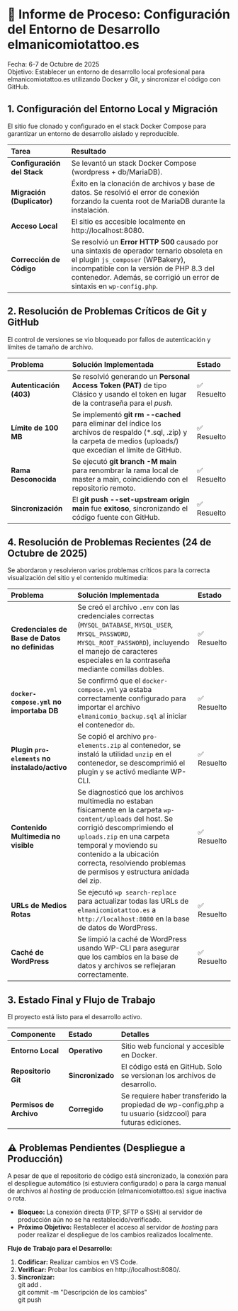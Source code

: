 # **🚀 Informe de Proceso: Configuración del Entorno de Desarrollo elmanicomiotattoo.es**

Fecha: 6-7 de Octubre de 2025  
Objetivo: Establecer un entorno de desarrollo local profesional para elmanicomiotattoo.es utilizando Docker y Git, y sincronizar el código con GitHub.

## **1\. Configuración del Entorno Local y Migración**

El sitio fue clonado y configurado en el stack Docker Compose para garantizar un entorno de desarrollo aislado y reproducible.

| Tarea | Resultado |
| :---- | :---- |
| **Configuración del Stack** | Se levantó un stack Docker Compose (wordpress \+ db/MariaDB). |
| **Migración (Duplicator)** | Éxito en la clonación de archivos y base de datos. Se resolvió el error de conexión forzando la cuenta root de MariaDB durante la instalación. |
| **Acceso Local** | El sitio es accesible localmente en http://localhost:8080. |
| **Corrección de Código** | Se resolvió un **Error HTTP 500** causado por una sintaxis de operador ternario obsoleta en el plugin `js_composer` (WPBakery), incompatible con la versión de PHP 8.3 del contenedor. Además, se corrigió un error de sintaxis en `wp-config.php`. |

## **2\. Resolución de Problemas Críticos de Git y GitHub**

El control de versiones se vio bloqueado por fallos de autenticación y límites de tamaño de archivo.

| Problema | Solución Implementada | Estado |
| :---- | :---- | :---- |
| **Autenticación (403)** | Se resolvió generando un **Personal Access Token (PAT)** de tipo Clásico y usando el token en lugar de la contraseña para el *push*. | ✅ Resuelto |
| **Límite de 100 MB** | Se implementó **git rm \--cached** para eliminar del índice los archivos de respaldo (\*.sql, .zip) y la carpeta de medios (uploads/) que excedían el límite de GitHub. | ✅ Resuelto |
| **Rama Desconocida** | Se ejecutó **git branch \-M main** para renombrar la rama local de master a main, coincidiendo con el repositorio remoto. | ✅ Resuelto |
| **Sincronización** | El **git push \--set-upstream origin main** fue **exitoso**, sincronizando el código fuente con GitHub. | ✅ Resuelto |

## **4\. Resolución de Problemas Recientes (24 de Octubre de 2025)**

Se abordaron y resolvieron varios problemas críticos para la correcta visualización del sitio y el contenido multimedia:

| Problema | Solución Implementada | Estado |
| :---- | :---- | :---- |
| **Credenciales de Base de Datos no definidas** | Se creó el archivo `.env` con las credenciales correctas (`MYSQL_DATABASE`, `MYSQL_USER`, `MYSQL_PASSWORD`, `MYSQL_ROOT_PASSWORD`), incluyendo el manejo de caracteres especiales en la contraseña mediante comillas dobles. | ✅ Resuelto |
| **`docker-compose.yml` no importaba DB** | Se confirmó que el `docker-compose.yml` ya estaba correctamente configurado para importar el archivo `elmanicomio_backup.sql` al iniciar el contenedor `db`. | ✅ Resuelto |
| **Plugin `pro-elements` no instalado/activo** | Se copió el archivo `pro-elements.zip` al contenedor, se instaló la utilidad `unzip` en el contenedor, se descomprimió el plugin y se activó mediante WP-CLI. | ✅ Resuelto |
| **Contenido Multimedia no visible** | Se diagnosticó que los archivos multimedia no estaban físicamente en la carpeta `wp-content/uploads` del host. Se corrigió descomprimiendo el `uploads.zip` en una carpeta temporal y moviendo su contenido a la ubicación correcta, resolviendo problemas de permisos y estructura anidada del zip. | ✅ Resuelto |
| **URLs de Medios Rotas** | Se ejecutó `wp search-replace` para actualizar todas las URLs de `elmanicomiotattoo.es` a `http://localhost:8080` en la base de datos de WordPress. | ✅ Resuelto |
| **Caché de WordPress** | Se limpió la caché de WordPress usando WP-CLI para asegurar que los cambios en la base de datos y archivos se reflejaran correctamente. | ✅ Resuelto |

## **3\. Estado Final y Flujo de Trabajo**

El proyecto está listo para el desarrollo activo.

| Componente | Estado | Detalles |
| :---- | :---- | :---- |
| **Entorno Local** | **Operativo** | Sitio web funcional y accesible en Docker. |
| **Repositorio Git** | **Sincronizado** | El código está en GitHub. Solo se versionan los archivos de desarrollo. |
| **Permisos de Archivo** | **Corregido** | Se requiere haber transferido la propiedad de wp-config.php a tu usuario (sidzcool) para futuras ediciones. |

## **⚠️ Problemas Pendientes (Despliegue a Producción)**

A pesar de que el repositorio de código está sincronizado, la conexión para el despliegue automático (si estuviera configurado) o para la carga manual de archivos al *hosting* de producción (elmanicomiotattoo.es) sigue inactiva o rota.

* **Bloqueo:** La conexión directa (FTP, SFTP o SSH) al servidor de producción aún no se ha restablecido/verificado.  
* **Próximo Objetivo:** Restablecer el acceso al servidor de *hosting* para poder realizar el despliegue de los cambios realizados localmente.

**Flujo de Trabajo para el Desarrollo:**

1. **Codificar:** Realizar cambios en VS Code.  
2. **Verificar:** Probar los cambios en http://localhost:8080/.  
3. **Sincronizar:**  
   git add .  
   git commit \-m "Descripción de los cambios"  
   git push
